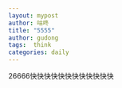 ```yaml
---
layout: mypost
author: 咕咚
title: "5555"
author: gudong
tags:  think
categories: daily
---
```


26666快快快快快快快快快快快快